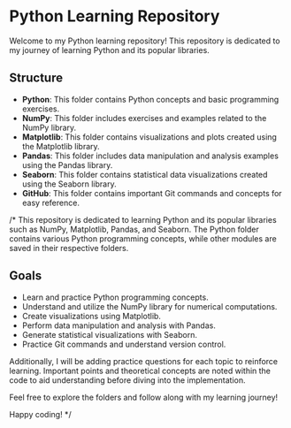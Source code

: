 # Python Learning Repository

Welcome to my Python learning repository! This repository is dedicated to my journey of learning Python and its popular libraries.

## Structure

- **Python**: This folder contains Python concepts and basic programming exercises.
- **NumPy**: This folder includes exercises and examples related to the NumPy library.
- **Matplotlib**: This folder contains visualizations and plots created using the Matplotlib library.
- **Pandas**: This folder includes data manipulation and analysis examples using the Pandas library.
- **Seaborn**: This folder contains statistical data visualizations created using the Seaborn library.
- **GitHub**: This folder contains important Git commands and concepts for easy reference.

/*
This repository is dedicated to learning Python and its popular libraries such as NumPy, Matplotlib, Pandas, and Seaborn. 
The Python folder contains various Python programming concepts, while other modules are saved in their respective folders.

## Goals

- Learn and practice Python programming concepts.
- Understand and utilize the NumPy library for numerical computations.
- Create visualizations using Matplotlib.
- Perform data manipulation and analysis with Pandas.
- Generate statistical visualizations with Seaborn.
- Practice Git commands and understand version control.

Additionally, I will be adding practice questions for each topic to reinforce learning. Important points and theoretical concepts are noted within the code to aid understanding before diving into the implementation.

Feel free to explore the folders and follow along with my learning journey!

Happy coding!
*/